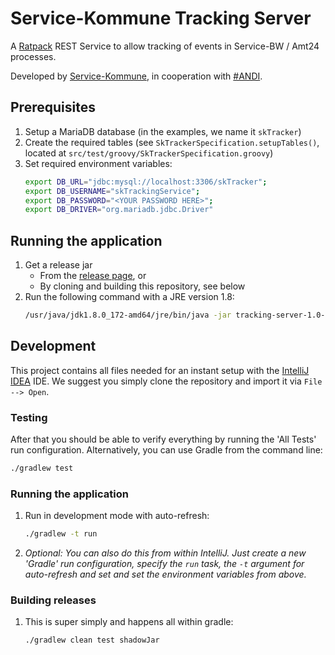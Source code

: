 # Service-Kommune Tracking Server

A [Ratpack](https://ratpack.io) REST Service to allow tracking of events in Service-BW / Amt24 processes.

Developed by [Service-Kommune](https://www.service-kommune.de), in cooperation with [#ANDI](https://www.netzwerk-agile-verwaltung.de/).

## Prerequisites
1. Setup a MariaDB database (in the examples, we name it `skTracker`)
1. Create the required tables (see `SkTrackerSpecification.setupTables()`, located at `src/test/groovy/SkTrackerSpecification.groovy`)
1. Set required environment variables:
   ```bash
   export DB_URL="jdbc:mysql://localhost:3306/skTracker";
   export DB_USERNAME="skTrackingService";
   export DB_PASSWORD="<YOUR PASSWORD HERE>";
   export DB_DRIVER="org.mariadb.jdbc.Driver"
   ```

## Running the application
1. Get a release jar 
   - From the [release page](https://github.com/Seitenbau/service-kommune-tracker/releases), or
   - By cloning and building this repository, see below
1. Run the following command with a JRE version 1.8:
   ```bash
   /usr/java/jdk1.8.0_172-amd64/jre/bin/java -jar tracking-server-1.0-SNAPSHOT-all.jar
   ```

## Development
This project contains all files needed for an instant setup with the [IntelliJ IDEA](https://www.jetbrains.com/idea/) IDE.
We suggest you simply clone the repository and import it via `File --> Open`.

### Testing
After that you should be able to verify everything by running the 'All Tests' run configuration.
Alternatively, you can use Gradle from the command line:

```bash
./gradlew test
```

### Running the application
1. Run in development mode with auto-refresh:
   ```bash
   ./gradlew -t run
   ```
1. *Optional: You can also do this from within IntelliJ.*
   *Just create a new 'Gradle' run configuration, specify the `run` task, the `-t` argument for auto-refresh and set*
   *and set the environment variables from above.*
   
### Building releases
1. This is super simply and happens all within gradle:
   ```bash
   ./gradlew clean test shadowJar
   ```

